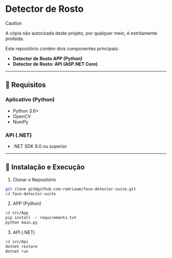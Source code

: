 # Detector de Rosto

> [!CAUTION]
> A cópia não autorizada deste projeto, por qualquer meio, é estritamente proibida.

Este repositório contém dois componentes principais:  
- **Detector de Rosto APP (Python)**
- **Detector de Rosto: API (ASP.NET Core)**

---

## 🔧 Requisitos

### Aplicativo (Python)
- Python 3.6+
- OpenCV
- NumPy

### API (.NET)
- .NET SDK 8.0 ou superior

---

## 🚀 Instalação e Execução

1. Clonar o Repositório
```bash
git clone git@github.com:rodriaum/face-detector-suite.git
cd face-detector-suite
```
2. APP (Python)
```bash
cd src/App
pip install -r requirements.txt
python main.py
```
3. API (.NET)
```bash
cd src/Api
dotnet restore
dotnet run
```